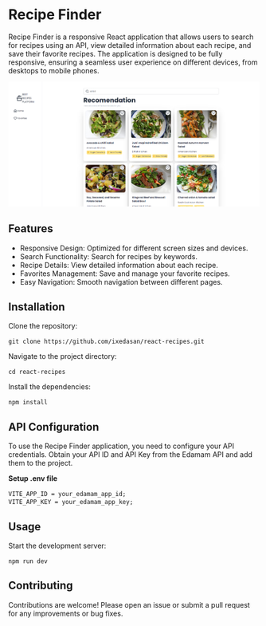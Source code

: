 # Recipe Finder

Recipe Finder is a responsive React application that allows users to search for recipes using an API, view detailed information about each recipe, and save their favorite recipes. The application is designed to be fully responsive, ensuring a seamless user experience on different devices, from desktops to mobile phones.

![preview](./src/assets/images/github.png)

## Features

- Responsive Design: Optimized for different screen sizes and devices.
- Search Functionality: Search for recipes by keywords.
- Recipe Details: View detailed information about each recipe.
- Favorites Management: Save and manage your favorite recipes.
- Easy Navigation: Smooth navigation between different pages.

## Installation

Clone the repository:

```
git clone https://github.com/ixedasan/react-recipes.git
```

Navigate to the project directory:

```
cd react-recipes
```

Install the dependencies:

```
npm install
```

## API Configuration

To use the Recipe Finder application, you need to configure your API credentials. Obtain your API ID and API Key from the Edamam API and add them to the project.

**Setup .env file**

```
VITE_APP_ID = your_edamam_app_id;
VITE_APP_KEY = your_edamam_app_key;
```

## Usage
Start the development server:
```
npm run dev
```

## Contributing

Contributions are welcome! Please open an issue or submit a pull request for any improvements or bug fixes.